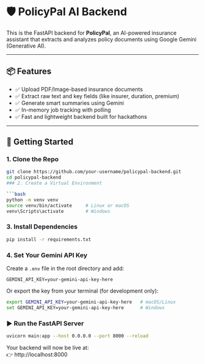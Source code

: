 # 🛡️ PolicyPal AI Backend

This is the FastAPI backend for **PolicyPal**, an AI-powered insurance assistant that extracts and analyzes policy documents using Google Gemini (Generative AI).

---

## 📦 Features

- ✅ Upload PDF/Image-based insurance documents
- ✅ Extract raw text and key fields (like insurer, duration, premium)
- ✅ Generate smart summaries using Gemini
- ✅ In-memory job tracking with polling
- ✅ Fast and lightweight backend built for hackathons

---

## 🚀 Getting Started

### 1. Clone the Repo

```bash
git clone https://github.com/your-username/policypal-backend.git
cd policypal-backend
### 2. Create a Virtual Environment

```bash
python -m venv venv
source venv/bin/activate     # Linux or macOS
venv\Scripts\activate        # Windows
```

### 3. Install Dependencies

```bash
pip install -r requirements.txt
```

### 4. Set Your Gemini API Key

Create a `.env` file in the root directory and add:

```env
GEMINI_API_KEY=your-gemini-api-key-here
```

Or export the key from your terminal (for development only):

```bash
export GEMINI_API_KEY=your-gemini-api-key-here   # macOS/Linux
set GEMINI_API_KEY=your-gemini-api-key-here      # Windows
```

### ▶️ Run the FastAPI Server

```bash
uvicorn main:app --host 0.0.0.0 --port 8000 --reload
```

Your backend will now be live at:  
👉 http://localhost:8000
